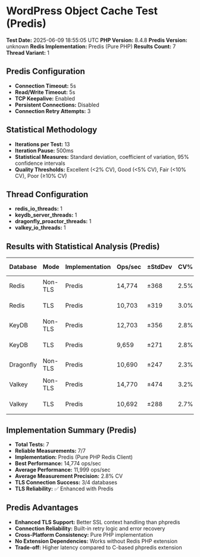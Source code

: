 # WordPress Object Cache Test (Predis)

**Test Date:** 2025-06-09 18:55:05 UTC
**PHP Version:** 8.4.8
**Predis Version:** unknown
**Redis Implementation:** Predis (Pure PHP)
**Results Count:** 7
**Thread Variant:** 1

## Predis Configuration

- **Connection Timeout:** 5s
- **Read/Write Timeout:** 5s
- **TCP Keepalive:** Enabled
- **Persistent Connections:** Disabled
- **Connection Retry Attempts:** 3

## Statistical Methodology

- **Iterations per Test:** 13
- **Iteration Pause:** 500ms
- **Statistical Measures:** Standard deviation, coefficient of variation, 95% confidence intervals
- **Quality Thresholds:** Excellent (<2% CV), Good (<5% CV), Fair (<10% CV), Poor (≥10% CV)

## Thread Configuration

- **redis_io_threads:** 1
- **keydb_server_threads:** 1
- **dragonfly_proactor_threads:** 1
- **valkey_io_threads:** 1

## Results with Statistical Analysis (Predis)

| Database | Mode | Implementation | Ops/sec | ±StdDev | CV% | Quality | Latency(ms) | ±StdDev | P95 Lat | P99 Lat | 95% CI | Iterations |
| --- | --- | --- | --- | --- | --- | --- | --- | --- | --- | --- | --- | --- | 
| Redis | Non-TLS | Predis | 14,774 | ±368 | 2.5% | 🟡 good | 0.067 | ±0.002 | 0.109 | 0.125 | 14,570-14,978 | 13 |
| Redis | TLS | Predis | 10,703 | ±319 | 3.0% | 🟡 good | 0.093 | ±0.003 | 0.142 | 0.168 | 10,526-10,880 | 13 |
| KeyDB | Non-TLS | Predis | 12,703 | ±356 | 2.8% | 🟡 good | 0.078 | ±0.002 | 0.122 | 0.142 | 12,505-12,900 | 13 |
| KeyDB | TLS | Predis | 9,659 | ±271 | 2.8% | 🟡 good | 0.103 | ±0.003 | 0.151 | 0.179 | 9,509-9,809 | 13 |
| Dragonfly | Non-TLS | Predis | 10,690 | ±247 | 2.3% | 🟡 good | 0.093 | ±0.002 | 0.138 | 0.162 | 10,553-10,827 | 13 |
| Valkey | Non-TLS | Predis | 14,770 | ±474 | 3.2% | 🟡 good | 0.067 | ±0.002 | 0.108 | 0.125 | 14,507-15,033 | 13 |
| Valkey | TLS | Predis | 10,692 | ±288 | 2.7% | 🟡 good | 0.093 | ±0.003 | 0.142 | 0.167 | 10,532-10,851 | 13 |

## Implementation Summary (Predis)

- **Total Tests:** 7
- **Reliable Measurements:** 7/7
- **Implementation:** Predis (Pure PHP Redis Client)
- **Best Performance:** 14,774 ops/sec
- **Average Performance:** 11,999 ops/sec
- **Average Measurement Precision:** 2.8% CV
- **TLS Connection Success:** 3/4 databases
- **TLS Reliability:** ✅ Enhanced with Predis

## Predis Advantages

- **Enhanced TLS Support:** Better SSL context handling than phpredis
- **Connection Reliability:** Built-in retry logic and error recovery
- **Cross-Platform Consistency:** Pure PHP implementation
- **No Extension Dependencies:** Works without Redis PHP extension
- **Trade-off:** Higher latency compared to C-based phpredis extension
